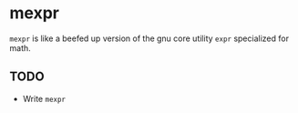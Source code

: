 # mexpr

`mexpr` is like a beefed up version of the gnu core utility `expr` specialized for math.

## TODO

- Write `mexpr`
